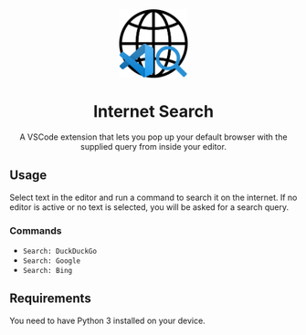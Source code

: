 <div align="center">
  <img alt="Extension Logo" src="https://github.com/Dorukyum/internet-search/blob/main/icon.png?raw=true" width='120px'/>
  <h1>Internet Search</h1>
  <p>A VSCode extension that lets you pop up your default browser with the supplied query from inside your editor.</p>
</div>


## Usage
Select text in the editor and run a command to search it on the internet.
If no editor is active or no text is selected, you will be asked for a search query.
### Commands
- `Search: DuckDuckGo`
- `Search: Google`
- `Search: Bing`

## Requirements
You need to have Python 3 installed on your device.